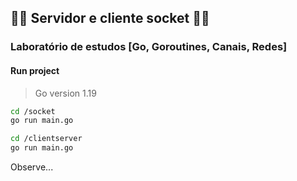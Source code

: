 ## :guardsman: Servidor e cliente socket :guardsman:

### Laboratório de estudos [Go, Goroutines, Canais, Redes]

#### Run project

> Go version 1.19

```bash
cd /socket
go run main.go
```

```bash
cd /clientserver
go run main.go
```

Observe...
